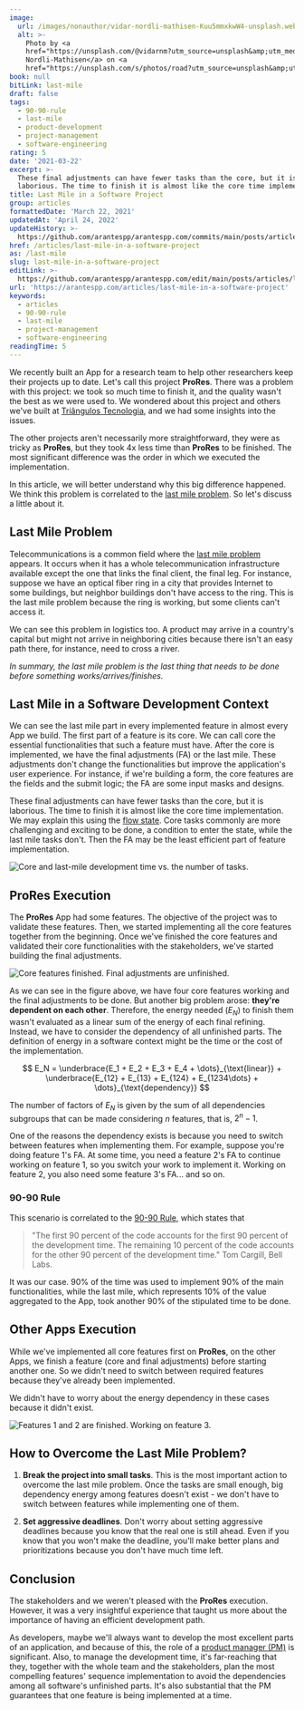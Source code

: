 ```yaml
---
image:
  url: /images/nonauthor/vidar-nordli-mathisen-Kuu5mmxkwW4-unsplash.webp
  alt: >-
    Photo by <a
    href="https://unsplash.com/@vidarnm?utm_source=unsplash&amp;utm_medium=referral&amp;utm_content=creditCopyText">Vidar
    Nordli-Mathisen</a> on <a
    href="https://unsplash.com/s/photos/road?utm_source=unsplash&amp;utm_medium=referral&amp;utm_content=creditCopyText">Unsplash</a>
book: null
bitLink: last-mile
draft: false
tags:
  - 90-90-rule
  - last-mile
  - product-development
  - project-management
  - software-engineering
rating: 5
date: '2021-03-22'
excerpt: >-
  These final adjustments can have fewer tasks than the core, but it is
  laborious. The time to finish it is almost like the core time implementation.
title: Last Mile in a Software Project
group: articles
formattedDate: 'March 22, 2021'
updatedAt: 'April 24, 2022'
updateHistory: >-
  https://github.com/arantespp/arantespp.com/commits/main/posts/articles/last-mile-in-a-software-project.md
href: /articles/last-mile-in-a-software-project
as: /last-mile
slug: last-mile-in-a-software-project
editLink: >-
  https://github.com/arantespp/arantespp.com/edit/main/posts/articles/last-mile-in-a-software-project.md
url: 'https://arantespp.com/articles/last-mile-in-a-software-project'
keywords:
  - articles
  - 90-90-rule
  - last-mile
  - project-management
  - software-engineering
readingTime: 5
---
```


We recently built an App for a research team to help other researchers keep their projects up to date. Let's call this project **ProRes**. There was a problem with this project: we took so much time to finish it, and the quality wasn't the best as we were used to. We wondered about this project and others we've built at [Triângulos Tecnologia](https://triangulostecnologia.com), and we had some insights into the issues.

The other projects aren't necessarily more straightforward, they were as tricky as **ProRes**, but they took 4x less time than **ProRes** to be finished. The most significant difference was the order in which we executed the implementation.

In this article, we will better understand why this big difference happened. We think this problem is correlated to the [last mile problem](/z/last-mile-problem). So let's discuss a little about it.

## Last Mile Problem

Telecommunications is a common field where the [last mile problem](/z/last-mile-problem) appears. It occurs when it has a whole telecommunication infrastructure available except the one that links the final client, the final leg. For instance, suppose we have an optical fiber ring in a city that provides Internet to some buildings, but neighbor buildings don't have access to the ring. This is the last mile problem because the ring is working, but some clients can't access it.

We can see this problem in logistics too. A product may arrive in a country's capital but might not arrive in neighboring cities because there isn't an easy path there, for instance, need to cross a river.

_In summary, the last mile problem is the last thing that needs to be done before something works/arrives/finishes._

## Last Mile in a Software Development Context

We can see the last mile part in every implemented feature in almost every App we build. The first part of a feature is its core. We can call core the essential functionalities that such a feature must have. After the core is implemented, we have the final adjustments (FA) or the last mile. These adjustments don't change the functionalities but improve the application's user experience. For instance, if we're building a form, the core features are the fields and the submit logic; the FA are some input masks and designs.

These final adjustments can have fewer tasks than the core, but it is laborious. The time to finish it is almost like the core time implementation. We may explain this using the [flow state](/z/flow-state-psychology). Core tasks commonly are more challenging and exciting to be done, a condition to enter the state, while the last mile tasks don't. Then the FA may be the least efficient part of feature implementation.

![Core and last-mile development time vs. the number of tasks.](/images/originals/last-mile-time-vs-tasks.png)

## ProRes Execution

The **ProRes** App had some features. The objective of the project was to validate these features. Then, we started implementing all the core features together from the beginning. Once we've finished the core features and validated their core functionalities with the stakeholders, we've started building the final adjustments.

![Core features finished. Final adjustments are unfinished.](/images/originals/last-mile-application-prores.png)

As we can see in the figure above, we have four core features working and the final adjustments to be done. But another big problem arose: **they're dependent on each other**. Therefore, the energy needed ($E_N$) to finish them wasn't evaluated as a linear sum of the energy of each final refining. Instead, we have to consider the dependency of all unfinished parts. The definition of energy in a software context might be the time or the cost of the implementation.

$$
E_N = \underbrace{E_1 + E_2 + E_3 + E_4 + \dots}_{\text{linear}} + \underbrace{E_{12} + E_{13} + E_{124} + E_{1234\dots} + \dots}_{\text{dependency}}
$$

The number of factors of $E_N$ is given by the sum of all dependencies subgroups that can be made considering $n$ features, that is, $2^n -1$.

One of the reasons the dependency exists is because you need to switch between features when implementing them. For example, suppose you're doing feature 1's FA. At some time, you need a feature 2's FA to continue working on feature 1, so you switch your work to implement it. Working on feature 2, you also need some feature 3's FA... and so on.

### 90-90 Rule

This scenario is correlated to the [90-90 Rule](/z/the-90-90-rule), which states that

> "The first 90 percent of the code accounts for the first 90 percent of the development time. The remaining 10 percent of the code accounts for the other 90 percent of the development time." Tom Cargill, Bell Labs.

It was our case. 90% of the time was used to implement 90% of the main functionalities, while the last mile, which represents 10% of the value aggregated to the App, took another 90% of the stipulated time to be done.

## Other Apps Execution

While we've implemented all core features first on **ProRes**, on the other Apps, we finish a feature (core and final adjustments) before starting another one. So we didn't need to switch between required features because they've already been implemented.

We didn't have to worry about the energy dependency in these cases because it didn't exist.

![Features 1 and 2 are finished. Working on feature 3.](/images/originals/last-mile-application-other-apps.png)

## How to Overcome the Last Mile Problem?

1. **Break the project into small tasks**. This is the most important action to overcome the last mile problem. Once the tasks are small enough, big dependency energy among features doesn't exist - we don't have to switch between features while implementing one of them.

1. **Set aggressive deadlines**. Don't worry about setting aggressive deadlines because you know that the real one is still ahead. Even if you know that you won't make the deadline, you'll make better plans and prioritizations because you don't have much time left.

## Conclusion

The stakeholders and we weren't pleased with the **ProRes** execution. However, it was a very insightful experience that taught us more about the importance of having an efficient development path.

As developers, maybe we'll always want to develop the most excellent parts of an application, and because of this, the role of a [product manager (PM)](/z/product-manager) is significant. Also, to manage the development time, it's far-reaching that they, together with the whole team and the stakeholders, plan the most compelling features' sequence implementation to avoid the dependencies among all software's unfinished parts. It's also substantial that the PM guarantees that one feature is being implemented at a time.
